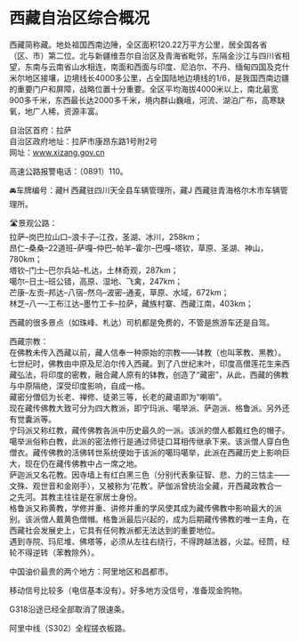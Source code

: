 # 西藏自治区综合概况  
西藏简称藏。地处祖国西南边陲，全区面积120.22万平方公里，居全国各省（区、市）第二位。北与新疆维吾尔自治区及青海省毗邻，东隔金沙江与四川省相望，东南与云南省山水相连，南面和西面与印度、尼泊尔、不丹、缅甸四国及克什米尔地区接壤，边境线长4000多公里，占全国陆地边境线的1/6，是我国西南边疆的重要门户和屏障，战略位置十分重要。全区平均海拔4000米以上，南北最宽900多千米，东西最长达2000多千米，境内群山巍峨，河流、湖泊广布，高寒缺氧，地广人稀，资源丰富。   

自治区首府：拉萨  
自治区政府地址：拉萨市康昂东路1号附2号  
网址：www.xizang.gov.cn  
  
高速公路报警电话：（0891）110。   

🚘车牌编号：藏H 西藏驻四川天全县车辆管理所，藏J 西藏驻青海格尔木市车辆管理所。   

🛣️景观公路：  
拉萨–岗巴拉山口–浪卡子–江孜，圣湖、冰川，258km；  
昂仁–桑桑–22道班–萨嘎–仲巴–帕羊–霍尔–巴嘎–塔钦，草原、圣湖、神山，780km；  
塔钦–门士–巴尔兵站–札达，土林奇观，287km；  
噶尔–日土–班公错，高原、湿地、飞禽，247km；  
芒康–左贡–邦达–八宿–然乌–波密–通麦，草原、水域，672km；  
林芝–八一–工布江达–墨竹工卡–拉萨，藏族村寨、西藏江南，403km；  

西藏的很多景点（如珠峰、札达）司机都是免费的，不管是旅游车还是自驾。   

西藏宗教：  
在佛教未传入西藏以前，藏人信奉一种原始的宗教——钵教（也叫苯教、黑教）。   
七世纪时，佛教由中原及尼泊尔传入西藏。到了八世纪末叶，印度高僧莲花生来西藏弘法，将印度的密教，融合藏人原有的钵教，创造了“藏密”，从此，西藏的佛教与中原隔绝，深受印度影响，自成一格。   
藏密分僧侣为长老、禅修、徒弟三等，长老的藏语即为“喇嘛”。   
现在藏传佛教大致可分为四大教派，即宁玛派、噶举派、萨迦派、格鲁派。另外还有觉囊派等。   
宁玛派又称红教，藏传佛教各派中历史最久的一派。该派的僧人都戴红色的帽子。   
噶举派俗称白教，此派的密法修行是通过师徒口耳相传继承下来。该派僧人穿白色僧衣。藏传佛教的活佛转世系统便始于该派的噶玛噶举，此派在西藏历史上影响巨大，现在仍在藏传佛教中占一席之地。   
萨迦派又名花教。因寺墙上有红白黑三色（分别代表象征智、悲、力的三怙主——文殊、观世音和金刚手），又被称为‘花教’。萨伽派曾统治全藏，开西藏政教合一之先河。其教主往往是在家居士身份。   
格鲁派又称黄教，学修并重、讲修并重的学风使其成为藏传佛教中影响最大的派别。该派僧人戴黄色僧帽。格鲁派最后兴起的，成为后期藏传佛教的唯一主角，在西藏社会发展史上，它具有任何教派都无法达到的重要地位。   
遇到寺院、玛尼堆、佛塔等，必须从左往右绕行，不得跨越法器，火盆。经筒，经轮不得逆转（苯教除外）。   
  
中国油价最贵的两个地方：阿里地区和昌都市。   
  
移动信号比较多（电信基本没有）。好多地方没信号，准备现金购物。   
  
G318沿途已经全部取消了限速条。

阿里中线（S302）全程搓衣板路。